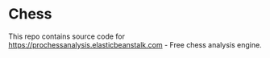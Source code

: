 Chess
=====

This repo contains source code for https://prochessanalysis.elasticbeanstalk.com - Free chess analysis engine.